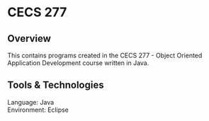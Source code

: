 # CECS 277
## Overview
This contains programs created in the CECS 277 - Object Oriented Application Development course written in Java.
## Tools & Technologies
Language: Java<br>
Environment: Eclipse
